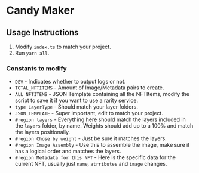 # Candy Maker

## Usage Instructions

1. Modify `index.ts` to match your project.
2. Run `yarn all`.

### Constants to modify

- `DEV` - Indicates whether to output logs or not.
- `TOTAL_NFTITEMS` - Amount of Image/Metadata pairs to create.
- `ALL_NFTITEMS` - JSON Template containing all the NFTItems, modify the script to save it if you want to use a rarity service.
- `type LayerType` - Should match your layer folders.
- `JSON_TEMPLATE` - Super important, edit to match your project.
- `#region layers` - Everything here should match the layers included in the `layers` folder, by name. Weights should add up to a 100% and match the layers positionally.
- `#region Chose by weight` - Just be sure it matches the layers.
- `#region Image Assembly` - Use this to assemble the image, make sure it has a logical order and matches the layers.
- `#region Metadata for this NFT` - Here is the specific data for the current NFT, usually just `name`, `atrributes` and `image` changes.
